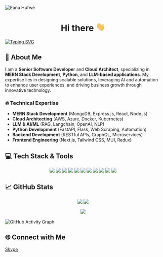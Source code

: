 ![Eana Hufwe](https://github.com/blueset/blueset/raw/cda8ec1230cbee16a3a7dc52a4b2272619588233/EanaHandwritingAnimated.svg)

<h1 align="center">Hi there <img src="https://raw.githubusercontent.com/KevinPatel04/KevinPatel04/master/Hi.gif" width="30px"></h1>

[![Typing SVG](https://readme-typing-svg.herokuapp.com?font=Architects+Daughter&color=7AF79A&size=30&lines=Hey!+I+am+a+Senior+Software+Developer;Cloud+Architect+and+MERN+Stack+Developer...;Expert+in+LLM,+RAG,+Langchain...;Enhancing+User+Experiences)](https://git.io/typing-svg)

## 🚀 About Me
I am a **Senior Software Developer** and **Cloud Architect**, specializing in **MERN Stack Development**, **Python**, and **LLM-based applications**. My expertise lies in designing scalable solutions, leveraging AI and automation to enhance user experiences, and driving business growth through innovative technology.

### 🔥 Technical Expertise
- **MERN Stack Development** (MongoDB, Express.js, React, Node.js)
- **Cloud Architecting** (AWS, Azure, Docker, Kubernetes)
- **LLM & AI/ML** (RAG, Langchain, OpenAI, NLP)
- **Python Development** (FastAPI, Flask, Web Scraping, Automation)
- **Backend Development** (RESTful APIs, GraphQL, Microservices)
- **Frontend Engineering** (Next.js, Tailwind CSS, MUI, Redux)

## 💻 Tech Stack & Tools
<p align="center">
  <img src="https://img.shields.io/badge/-JavaScript-black?style=flat&logo=javascript" />
  <img src="https://img.shields.io/badge/-TypeScript-blue?style=flat&logo=typescript" />
  <img src="https://img.shields.io/badge/-React-black?style=flat&logo=react" />
  <img src="https://img.shields.io/badge/-NextJS-black?style=flat&logo=next.js" />
  <img src="https://img.shields.io/badge/-NodeJS-green?style=flat&logo=node.js" />
  <img src="https://img.shields.io/badge/-Python-blue?style=flat&logo=python" />
  <img src="https://img.shields.io/badge/-MongoDB-green?style=flat&logo=mongodb" />
  <img src="https://img.shields.io/badge/-MySQL-black?style=flat&logo=mysql" />
  <img src="https://img.shields.io/badge/-Docker-blue?style=flat&logo=docker" />
  <img src="https://img.shields.io/badge/-AWS-orange?style=flat&logo=amazon-aws" />
  <img src="https://img.shields.io/badge/-FastAPI-green?style=flat&logo=fastapi" />
</p>

## 📈 GitHub Stats
<p align="center">
  <img height="180em" src="https://github-readme-stats-eight-theta.vercel.app/api?username=Asad-Ghafoor&show_icons=true&theme=algolia&include_all_commits=true&count_private=true"/>
  <img height="180em" src="https://github-readme-stats-eight-theta.vercel.app/api/top-langs/?username=Asad-Ghafoor&layout=compact&langs_count=8&theme=algolia"/>
</p>

<p align="center">
  <img src="https://github-readme-streak-stats.herokuapp.com/?user=Asad-Ghafoor&theme=radical&hide_border=true"/>
</p>

![GitHub Activity Graph](https://github-readme-activity-graph.cyclic.app/graph?username=Asad-Ghafoor&bg_color=000000&color=4fff67&line=4fff67&point=ffffff&area=true&hide_border=true)

## 🌐 Connect with Me
<p align="left">
  <a href="https://join.skype.com/invite/pLR8v0xgqwh7">Skype</a>
</p>
